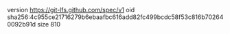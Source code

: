 version https://git-lfs.github.com/spec/v1
oid sha256:4c955ce21716279b6ebaafbc616add82fc499bcdc58f53c816b702640092b91d
size 810
